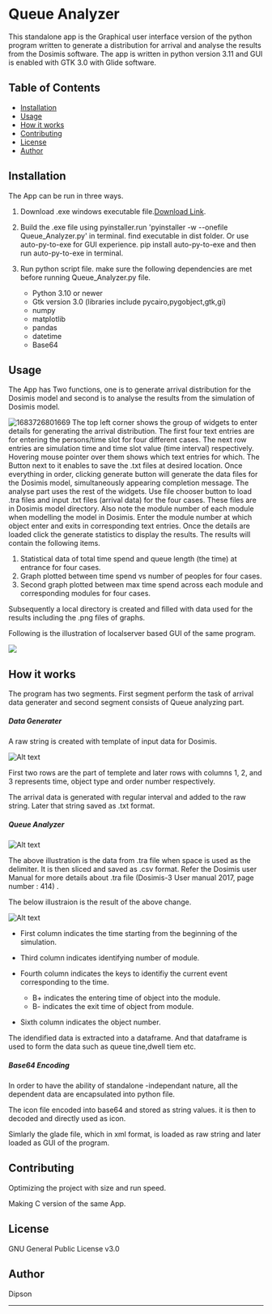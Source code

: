 # Queue Analyzer

This standalone app is the Graphical user interface version of the python program written to generate a distribution for arrival and analyse the results from the Dosimis software. The app is written in python version 3.11 and GUI is enabled with GTK 3.0 with Glide software.

## Table of Contents

- [Installation](#installation)
- [Usage](#usage)
- [How it works](#how-it-works)
- [Contributing](#contributing)
- [License](#license)
- [Author](#author)

## Installation

The App can be run in three ways.

1. Download .exe windows executable file.[Download Link](https://drive.google.com/file/d/112hH66TlmQ7xwqi7EwZhJhfROGHBMQms/view?usp=share_link).
2. Build the .exe file using pyinstaller.run 'pyinstaller -w --onefile Queue_Analyzer.py' in terminal.
   find executable in dist folder.
   Or use auto-py-to-exe for GUI experience.
   pip install auto-py-to-exe and then run auto-py-to-exe in terminal.
3. Run python script file. make sure the following dependencies are met before running Queue_Analyzer.py file.

   - Python 3.10 or newer
   - Gtk version 3.0 (libraries include pycairo,pygobject,gtk,gi)
   - numpy
   - matplotlib
   - pandas
   - datetime
   - Base64

## Usage

The App has Two functions, one is to generate arrival distribution for the Dosimis model and second is to analyse the results from the simulation of Dosimis model.

![1683726801669](image/readme/1683726801669.png)
The top left corner shows the group of widgets to enter details for generating the arrival distribution. The first four text entries are for entering the persons/time slot for four different cases. The next row entries are simulation time and time slot value (time interval) respectively. Hovering mouse pointer over them shows which text entries for which. The Button next to it enables to save the .txt files at desired location. Once everything in order, clicking generate button will generate the data files for the Dosimis model, simultaneously appearing completion message.
The analyse part uses the rest of the widgets. Use file chooser button to load .tra files and input .txt files (arrival data) for the four cases. These files are in Dosimis model directory. Also note the module number of each module when modelling the model in Dosimis. Enter the module number at which object enter and exits in corresponding text entries. Once the details are loaded click the generate statistics to display the results.
The results will contain the following items.

1. Statistical data of total time spend and queue length (the time) at entrance for four cases.
2. Graph plotted between time spend vs number of peoples for four cases.
3. Second graph plotted between max time spend across each module and corresponding modules for four cases.

Subsequently a local directory is created and filled with data used for the results including the .png files of graphs.

Following is the illustration of localserver based GUI of the same program.

![](assets/20230517_235835_image.png)

## How it works

The program has two segments. First segment perform the task of arrival data generater and second segment consists of Queue analyzing part.

##### Data Generater

A raw string is created with template of input data for Dosimis.

![Alt text](image/readme/1683685484731.png)

First two rows are the part of templete and later rows with columns 1, 2, and 3 represents time, object type and order number respectively.

The arrival data is generated with regular interval and added to the raw string. Later that string saved as .txt format.

##### Queue Analyzer

![Alt text](image/readme/1683686296907.png)

The above illustration is the data from .tra file when space is used as the delimiter. It is then sliced and saved as .csv format.
Refer the Dosimis user Manual for more details about .tra file (Dosimis-3 User manual 2017, page number : 414) .

The below illustraion is the result of the above change.

![Alt text](image/readme/1683686156741.png)

* First column indicates the time starting from the beginning of the simulation.
* Third column indicates identifying number of module.
* Fourth column indicates the keys to identifiy the current event corresponding to the time.

  - B+ indicates the entering time of object into the module.
  - B- indicates the exit time of object from module.
* Sixth column indicates the object number.

The idendified data is extracted into a dataframe. And that dataframe is used to form the data such as queue tine,dwell tiem etc.

##### Base64 Encoding

In order to have the ability of standalone -independant nature, all the dependent data are encapsulated into python file.

The icon file encoded into base64 and stored as string values. it is then to decoded and directly used as icon.

Simlarly the glade file, which in xml format, is loaded as raw string and later loaded as GUI of the program.

## Contributing

Optimizing the project with size and run speed.

Making C version of the same App.

## License

GNU General Public License v3.0

## Author

Dipson

---

